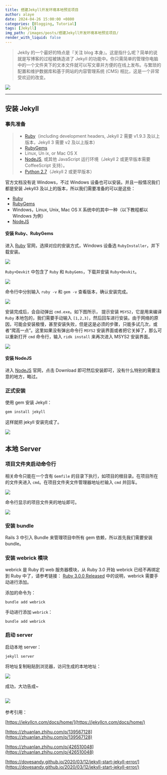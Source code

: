 ```yaml
---
title: 搭建Jekyll开发环境本地预览项目
author: alaye
date: 2024-04-26 15:00:00 +0800
categories: [Blogging, Tutorial]
tags: [Jekyll]
img_path: /images/posts/搭建Jekyll开发环境本地预览项目/
render_with_liquid: false
---
```


> Jeklly 的一个最好的特点是『关注 blog 本身』。这是指什么呢？简单的说就是写博客的过程被铸造进了 Jekyll 的功能中。你只需简单的管理你电脑中的一个文件夹下的文本文件就可以写文章并方便的在线上发布。与繁琐的配置和维护数据库和基于网站的内容管理系统 (CMS) 相比，这是一个非常受欢迎的改变。

![](static/ZKU5bGJLEotSgYxhXEQc2mPznce.png)

---

## 安装 Jekyll

### 事先准备

> - [Ruby](https://www.ruby-lang.org/en/downloads/)（including development headers, Jekyll 2 需要 v1.9.3 及以上版本，Jekyll 3 需要 v2 及以上版本）
> - [RubyGems](https://rubygems.org/pages/download)
> - Linux, Un ix, or Mac OS X
> - [NodeJS](https://nodejs.org/), 或其他 JavaScript 运行环境（Jekyll 2 或更早版本需要 CoffeeScript 支持）。
> - [Python 2.7](https://www.python.org/downloads/)（Jekyll 2 或更早版本）

官方文档没有说 Windows，不过 Windows 设备也可以安装。并且一般情况我们都是安装 Jekyll3 及以上的版本，所以我们需要准备的可以是这些：

- [Ruby](https://www.ruby-lang.org/en/downloads/)
- [RubyGems](https://rubygems.org/pages/download)
- Windows，Linux, Unix, Mac OS X 系统中的其中一种（以下教程都以 Windows 为例）
- [NodeJS](https://nodejs.org/)

#### 安装 Ruby、RubyGems

进入 [Ruby](https://www.ruby-lang.org/en/downloads/) 官网，选择对应的安装方式，Windows 设备选 `RubyInstaller`，并下载安装。

![](static/SK2qbzThFodmccxstVgc4njSn3e.png)

`Ruby+Devkit` 中包含了 `Ruby` 和 `RubyGems`，下载并安装 `Ruby+Devkit`。

![](static/EepDbON7yolhk6xrG75cBcjZnFg.png)

命令行中分别输入 `ruby -v` 和 `gem -v` 查看版本，确认安装完成。

![](static/EL5AbgSYfozzTPxGtmSc2JgTnsd.png)

安装完成后，会自动弹出 `cmd.exe`。如下图所示， 提示安装 `MSYS2`，它是用来编译 `Ruby` 本地包的，我们需要手动输入 `[1,2,3]`，然后回车进行安装。由于网络的原因，可能会安装极慢，甚至安装失败，但是这是必须的步骤，只能多试几次，或者“爬高一点”。这里如果没有弹出命令行 `MSYS2` 安装界面或者把它关掉了，那么可以重新打开 `cmd` 命令行，输入 `ridk install` 来再次进入 MSYS2 安装界面。

![](static/W5bSb2am4okrOAxLQZlcUgtwnze.png)

#### 安装 NodeJS

进入 [NodeJS](https://nodejs.org/) 官网，点击 Download 即可然后安装即可，没有什么特别的需要注意的地方，略过。

### 正式安装

使用 gem 安装 Jekyll：

```ruby
gem install jekyll
```

这样就把 jekyll 安装完成了。

![](static/MTNwbbtzmouPgSxJCQTcWnzDnLd.png)

## 本地 Server

### 项目文件夹启动命令行

相关命令只能在一个含有 `Gemfile` 的目录下执行，如项目的根目录。在项目所在的文件夹进入 `cmd`。在项目文件夹文件管理器地址栏输入 `cmd` 并回车。

![](static/YpEvbR9Etotft8xfBMYckbtwn3z.png)

命令行显示的项目文件夹的地址即可。

![](static/RQZib84A7oLlLixZxTccq2x4nXb.png)

### 安装 bundle

Rails 3 中引入 Bundle 来管理项目中所有 gem 依赖，所以首先我们需要安装 bundle。

### 安装 webrick 模块

webrick 是 Ruby 的 web 服务器模块，从 Ruby 3.0 开始 webrick 已经不再绑定到 Ruby 中了，请参考链接： [Ruby 3.0.0 Released](https://link.zhihu.com/?target=https%3A//www.ruby-lang.org/en/news/2020/12/25/ruby-3-0-0-released/) 中的说明，webrick 需要手动进行添加。

添加的命令为：

```
bundle add webrick
```

手动进行添加 `webrick`：

```
bundle add webrick
```

### 启动 server

启动本地 server：

```
jekyll server
```

将地址复制粘贴到浏览器，访问生成的本地地址：

![](static/O8jzbcgKdo0jH6xLZMDcMPz6nQh.png)

成功，大功告成~

![](static/M71abr0qXoCkLyx78MkczYKQnKh.png)
---
参考引用：

[https://jekyllcn.com/docs/home/](https://jekyllcn.com/docs/home/)

[https://zhuanlan.zhihu.com/p/139567128](https://zhuanlan.zhihu.com/p/139567128)

[https://zhuanlan.zhihu.com/p/426510048](https://zhuanlan.zhihu.com/p/426510048)

[https://dovesandy.github.io/2020/03/12/jekyll-start-jekyll-error/](https://dovesandy.github.io/2020/03/12/jekyll-start-jekyll-error/)
